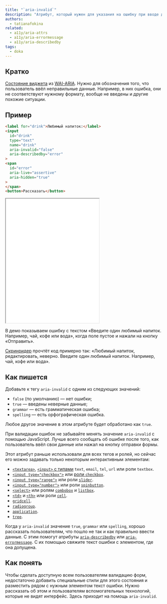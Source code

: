 ```yaml
---
title: "`aria-invalid`"
description: "Атрибут, который нужен для указания на ошибку при вводе данных."
authors:
  - tatianafokina
related:
  - a11y/aria-attrs
  - a11y/aria-errormessage
  - a11y/aria-describedby
tags:
  - doka
---
```


## Кратко

[Состояние виджета](/a11y/aria-attrs/#atributy-vidzhetov) из [WAI-ARIA](/a11y/aria-intro/#specifikaciya). Нужно для обозначения того, что пользователь ввёл неправильные данные. Например, в них ошибка, они не соответствуют нужному формату, вообще не введены и другие похожие ситуации.

## Пример

```html
<label for="drink">Любимый напиток:</label>
<input
  id="drink"
  type="text"
  name="drink"
  aria-invalid="false"
  aria-describedby="error"
>
<span
  id="error"
  aria-live="assertive"
  aria-hidden="true"
>
</span>
<button>Рассказать</button>
```

<iframe title="Валидация пустого поля с помощью ARIA" src="demos/field-with-aria-invalid/" height="400"></iframe>

В демо показываем ошибку с текстом «Введите один любимый напиток. Например, чай, кофе или вода», когда поле пустое и нажали на кнопку «Отправить».

[Скринридер](/a11y/screenreaders/) прочтёт код примерно так: «Любимый напиток, редактировать, неверно. Введите один любимый напиток. Например, чай, кофе или вода».

## Как пишется

Добавьте к тегу `aria-invalid` с одним из следующих значений:

- `false` (по умолчанию) — нет ошибки;
- `true` — введены неверные данные;
- `grammar` — есть грамматическая ошибка;
- `spelling` — есть орфографическая ошибка.

Любое другое значение в этом атрибуте будет обработано как `true`.

При валидации ошибок не забывайте менять значение `aria-invalid` с помощью JavaScript. Лучше всего сообщать об ошибке после того, как пользователь ввёл свои данные или нажал на кнопку отправки формы.

Этот атрибут раньше использовали для всех тегов и ролей, но сейчас его можно задавать только некоторым интерактивным элементам:

- [`<textarea>`](/html/textarea/), [`<input>` с типами](/html/input/#type) `text`, `email`, `tel`, `url` или роли `textbox`.
- [`<input type="checkbox">`](/html/input/#type) или [роли `checkbox`](/a11y/role-checkbox/).
- [`<input type="range">`](/html/input/#type) или роли [`slider`](/a11y/role-slider/).
- [`<input type="number">`](/html/input/#type) или роли [`spinbutton`](/a11y/role-spinbutton/).
- [`<select>`](/html/select/) или ролям [`combobox`](/a11y/role-combobox/) и [`listbox`](/a11y/role-listbox/).
- [`<td>`](/html/tables/#td) и [`<th>`](/html/tables/#th) или роли [`cell`](/a11y/role-cell/).
- [`gridcell`](/a11y/role-gridcell/).
- [`radiogroup`](/a11y/role-radiogroup/).
- [`application`](/a11y/role-application/).
- [`tree`](/a11y/role-tree/).

Когда у `aria-invalid` значение `true`, `grammar` или `spelling`, хорошо рассказать пользователям, что пошло не так и как правильно ввести данные. С этим помогут атрибуты [`aria-describedby`](/a11y/aria-describedby/) или [`aria-errormessage`](/a11y/aria-errormessage/). С их помощью свяжите текст ошибки с элементом, где она допущена.

## Как понять

Чтобы сделать доступную всем пользователям валидацию форм, недостаточно добавить специальные стили для этого состояния и разместить рядом с нужным элементом текст ошибки. Нужно рассказать об этом и пользователям вспомогательных технологий, которые не видят интерфейс. Здесь приходит на помощь `aria-invalid`.
